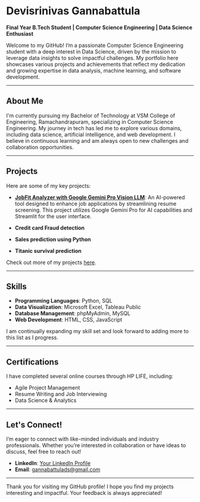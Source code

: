 # Devisrinivas Gannabattula

**Final Year B.Tech Student | Computer Science Engineering | Data Science Enthusiast**

Welcome to my GitHub! I’m a passionate Computer Science Engineering student with a deep interest in Data Science, driven by the mission to leverage data insights to solve impactful challenges. My portfolio here showcases various projects and achievements that reflect my dedication and growing expertise in data analysis, machine learning, and software development.

---

## About Me

I'm currently pursuing my Bachelor of Technology at VSM College of Engineering, Ramachandrapuram, specializing in Computer Science Engineering. My journey in tech has led me to explore various domains, including data science, artificial intelligence, and web development. I believe in continuous learning and am always open to new challenges and collaboration opportunities.

---

## Projects

Here are some of my key projects:

- **[JobFit Analyzer with Google Gemini Pro Vision LLM]((https://github.com/Devisrinivasgannabattula/JobFitAnalyzer-using-Google_gemini_pro_LLM.git))**: An AI-powered tool designed to enhance job applications by streamlining resume screening. This project utilizes Google Gemini Pro for AI capabilities and Streamlit for the user interface.

  
- **Credit card Fraud detection**


- **Sales prediction using Python**

  
- **Titanic survival prediction**
  
Check out more of my projects [here](https://github.com/Devisrinivasgannabattula?tab=repositories).

---

## Skills

- **Programming Languages**: Python, SQL
- **Data Visualization**: Microsoft Excel, Tableau Public
- **Database Management**: phpMyAdmin, MySQL
- **Web Development**: HTML, CSS, JavaScript

I am continually expanding my skill set and look forward to adding more to this list as I progress.

---

## Certifications

I have completed several online courses through HP LIFE, including:

- Agile Project Management
- Resume Writing and Job Interviewing
- Data Science & Analytics

---

## Let's Connect!

I’m eager to connect with like-minded individuals and industry professionals. Whether you’re interested in collaboration or have ideas to discuss, feel free to reach out!

- **LinkedIn**: [Your LinkedIn Profile]([https://www.linkedin.com/in/your-profile](https://www.linkedin.com/in/devisrinivasgannabattula/))
- **Email**: gannabattulads@gmail.com

---

Thank you for visiting my GitHub profile! I hope you find my projects interesting and impactful. Your feedback is always appreciated!

<!---
Devisrinivasgannabattula/Devisrinivasgannabattula is a ✨ special ✨ repository because its `README.md` (this file) appears on your GitHub profile.
You can click the Preview link to take a look at your changes.
--->
